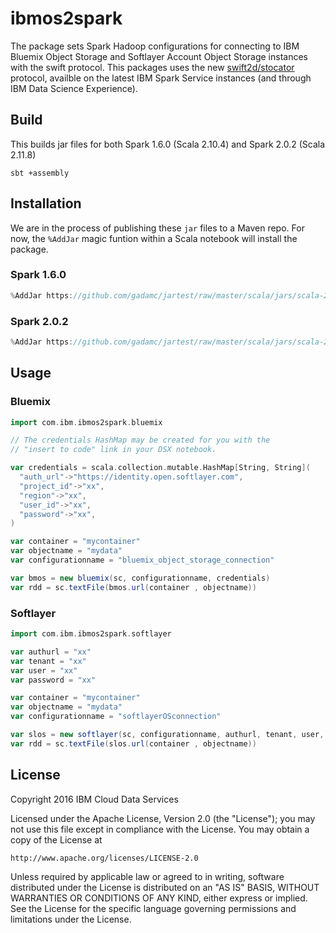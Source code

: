 # ibmos2spark

The package sets Spark Hadoop configurations for connecting to 
IBM Bluemix Object Storage and Softlayer Account Object Storage instances
with the swift protocol. This packages uses the new [swift2d/stocator](https://github.com/SparkTC/stocator) protocol, availble
on the latest IBM Spark Service instances (and through IBM Data Science Experience). 


## Build

This builds jar files for both Spark 1.6.0 (Scala 2.10.4) and Spark 2.0.2 (Scala 2.11.8)

```
sbt +assembly
```

## Installation

We are in the process of publishing these `jar` files to a Maven repo. For now, the `%AddJar` magic funtion within 
a Scala notebook will install the package.

### Spark 1.6.0

```scala
%AddJar https://github.com/gadamc/jartest/raw/master/scala/jars/scala-2.10/ibmos2spark-assembly-0.0.7dev.jar -f 
```


### Spark 2.0.2

```scala
%AddJar https://github.com/gadamc/jartest/raw/master/scala/jars/scala-2.11/ibmos2spark-assembly-0.0.7dev.jar -f
```


## Usage

### Bluemix


```scala
import com.ibm.ibmos2spark.bluemix

// The credentials HashMap may be created for you with the 
// "insert to code" link in your DSX notebook. 

var credentials = scala.collection.mutable.HashMap[String, String](
  "auth_url"->"https://identity.open.softlayer.com",
  "project_id"->"xx",
  "region"->"xx",
  "user_id"->"xx",
  "password"->"xx",
)

var container = "mycontainer"
var objectname = "mydata"
var configurationname = "bluemix_object_storage_connection"

var bmos = new bluemix(sc, configurationname, credentials)
var rdd = sc.textFile(bmos.url(container , objectname))

```


### Softlayer



```scala
import com.ibm.ibmos2spark.softlayer

var authurl = "xx"
var tenant = "xx"
var user = "xx"
var password = "xx"

var container = "mycontainer"
var objectname = "mydata"
var configurationname = "softlayerOSconnection"

var slos = new softlayer(sc, configurationname, authurl, tenant, user, password)
var rdd = sc.textFile(slos.url(container , objectname))

```


## License 

Copyright 2016 IBM Cloud Data Services

Licensed under the Apache License, Version 2.0 (the "License");
you may not use this file except in compliance with the License.
You may obtain a copy of the License at

    http://www.apache.org/licenses/LICENSE-2.0

Unless required by applicable law or agreed to in writing, software
distributed under the License is distributed on an "AS IS" BASIS,
WITHOUT WARRANTIES OR CONDITIONS OF ANY KIND, either express or implied.
See the License for the specific language governing permissions and
limitations under the License.
